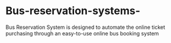 # Bus-reservation-systems-
Bus Reservation System is designed to automate the online ticket purchasing through an easy-to-use online bus booking system
